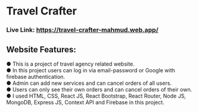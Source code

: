 # Travel Crafter

### Live Link: https://travel-crafter-mahmud.web.app/

## Website Features:
● This is a project of travel agency related website.
<br/>
● In this project users can log in via email-password or Google with firebase authentication.
<br/>
● Admin can add new services and can cancel orders of all users.
<br/>
● Users can only see their own orders and can cancel orders of their own.
<br/>
● I used HTML, CSS, React JS, React Bootstrap, React Router, Node JS, MongoDB, Express JS, Context API and Firebase in this project.
